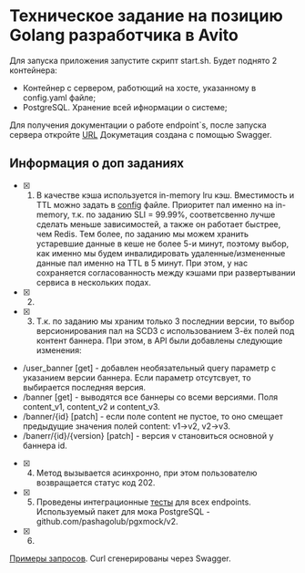 # Техническое задание на позицию Golang разработчика в Avito

Для запуска приложения запустите скрипт start.sh. 
Будет поднято 2 контейнера:
- Контейнер с сервером, работющий на хосте, указанному в config.yaml файле;
- PostgreSQL. Хранение всей ифнормации о системе;

Для получения документации о работе endpoint`s, после запуска сервера откройте [URL](http://localhost:8080/swagger/index.html#/)
Докуметация создана с помощью Swagger. 

## Информация о доп заданиях

- [x] 1. В качестве кэша используется in-memory lru кэш. Вместимость и TTL можно задать в [config](configs/config.yaml) файле. Приоритет пал именно на in-memory, т.к. по заданию SLI = 99.99%, соответсвенно лучше сделать меньше зависимостей, а также он работает быстрее, чем Redis. Тем более, по заданию мы можем хранить устаревшие данные в кеше не более 5-и минут, поэтому выбор, как именно мы будем инвалидировать удаленные/измененные данные пал именно на TTL в 5 минут. При этом, у нас сохраняется согласованность между кэшами при развертывании сервиса в нескольких подах.
- [x] 2. 
- [x] 3. Т.к. по заданию мы храним только 3 последнии версии, то выбор версионирования пал на SCD3 с использованием 3-ёх полей под контент баннера. При этом, в API были добавлены следующие изменения: 
* /user_banner [get] - добавлен необязательный query параметр с указанием версии баннера. Если параметр отсутсвует, то выбирается последняя версия. 
* /banner [get] - выводятся все баннеры со всеми версиями. Поля content_v1, content_v2 и content_v3.
* /banner/{id} [patch] - если поле content не пустое, то оно смещает предыдущие значения полей content: v1->v2, v2->v3.
* /banerr/{id}/{version} [patch] - версия v становиться основной у баннера id.
- [x] 4. Метод вызывается асинхронно, при этом пользователю возвращается статус код 202.
- [x] 5. Проведены интеграционные [тесты](internal/transport/banners/tests/) для всех endpoints. Используемый пакет для мока PostgreSQL - github.com/pashagolub/pgxmock/v2.
- [x] 6.

[Примеры запросов](/examples/). Curl сгенерированы через Swagger.
